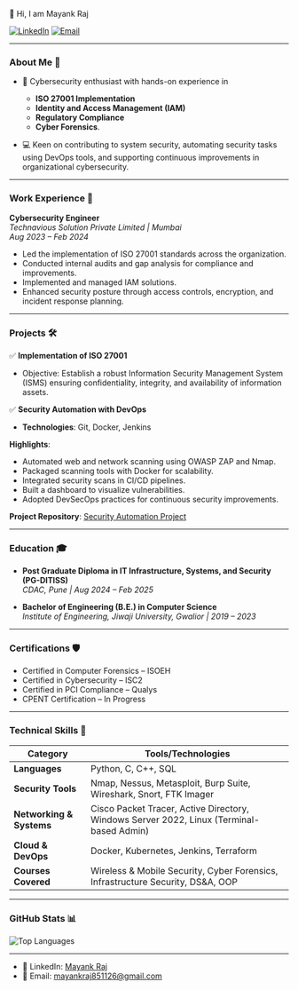 
 👋 Hi, I am Mayank Raj

[![LinkedIn](https://img.shields.io/badge/LinkedIn-Connect-blue)](https://www.linkedin.com/in/mayank-raj-847405205/)
[![Email](https://img.shields.io/badge/Email-Reach%20Out-red)](mailto:mayankraj851126@gmail.com)

---

### **About Me** 🚀

- 🔐 Cybersecurity enthusiast with hands-on experience in
  -  **ISO 27001 Implementation**
  -  **Identity and Access Management (IAM)**
  -  **Regulatory Compliance**
  -  **Cyber Forensics**.

- 💻 Keen on contributing to system security, automating security tasks using DevOps tools, and supporting continuous improvements in organizational cybersecurity.



---

### **Work Experience** 💼

**Cybersecurity Engineer**  
*Technavious Solution Private Limited | Mumbai*  
_Aug 2023 – Feb 2024_

- Led the implementation of ISO 27001 standards across the organization.
- Conducted internal audits and gap analysis for compliance and improvements.
- Implemented and managed IAM solutions.
- Enhanced security posture through access controls, encryption, and incident response planning.

---

### **Projects** 🛠️

✅ **Implementation of ISO 27001**  
- Objective: Establish a robust Information Security Management System (ISMS) ensuring confidentiality, integrity, and availability of information assets.

✅ **Security Automation with DevOps**  
- **Technologies**: Git, Docker, Jenkins

**Highlights**:
- Automated web and network scanning using OWASP ZAP and Nmap.
- Packaged scanning tools with Docker for scalability.
- Integrated security scans in CI/CD pipelines.
- Built a dashboard to visualize vulnerabilities.
- Adopted DevSecOps practices for continuous security improvements.

**Project Repository**: [Security Automation Project](https://github.com/mayank9708/Project.git)

---

### **Education** 🎓

- **Post Graduate Diploma in IT Infrastructure, Systems, and Security (PG-DITISS)**  
  *CDAC, Pune | Aug 2024 – Feb 2025*

- **Bachelor of Engineering (B.E.) in Computer Science**  
  *Institute of Engineering, Jiwaji University, Gwalior | 2019 – 2023*

---

### **Certifications** 🛡️

- Certified in Computer Forensics – ISOEH
- Certified in Cybersecurity – ISC2
- Certified in PCI Compliance – Qualys
- CPENT Certification – In Progress

---

### **Technical Skills** 🧰

| **Category**           | **Tools/Technologies**                                                                        |
|-------------------------|----------------------------------------------------------------------------------------------|
| **Languages**           | Python, C, C++, SQL                                                                           |
| **Security Tools**      | Nmap, Nessus, Metasploit, Burp Suite, Wireshark, Snort, FTK Imager                            |
| **Networking & Systems**| Cisco Packet Tracer, Active Directory, Windows Server 2022, Linux (Terminal-based Admin)      |
| **Cloud & DevOps**      | Docker, Kubernetes, Jenkins, Terraform                                                       |
| **Courses Covered**     | Wireless & Mobile Security, Cyber Forensics, Infrastructure Security, DS&A, OOP              |

---

### **GitHub Stats** 📊



![Top Languages](https://github-readme-stats.vercel.app/api/top-langs/?username=mayank9708&layout=compact&theme=dark&hide_border=true)

---


- 💼 LinkedIn: [Mayank Raj](https://www.linkedin.com/in/mayank-raj-847405205/)
- 📧 Email: [mayankraj851126@gmail.com](mailto:mayankraj851126@gmail.com)


